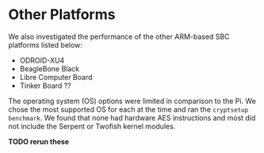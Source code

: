 # Other Platforms

We also investigated the performance of the other ARM-based SBC platforms listed below:

- ODROID-XU4
- BeagleBone Black
- Libre Computer Board
- Tinker Board ??

The operating system (OS) options were limited in comparison to the Pi.
We chose the most supported OS for each at the time and ran the `cryptsetup benchmark`.
We found that none had hardware AES instructions and most did not include the Serpent or Twofish kernel modules.

**TODO rerun these**